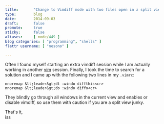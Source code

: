 ```yaml
---
title:       "Change to Vimdiff mode with two files open in a split view in vim"
type:        blog
date:        2014-09-03
draft:       false
promote:     true
sticky:      false
aliases:     [ node/449 ]
blog categories: [ "programming", "shells" ]
flattr username: [ "nesono" ]

---
```


<!--more-->
Often I found myself starting an extra vimdiff session while I am actually working in another [vim][1] session. Finally, I took the time to search for a solution and I came up with the following two lines in my `.vimrc`:
<!--break-->

```vimscript
nnoremap &lt;leader&gt;dt :windo diffthis<cr>
nnoremap &lt;leader&gt;do :windo diffo<cr>
```

They blindly go through all windows in the current view and enables or disable vimdiff, so use them with caution if you are a split view junky.

That's it,  
iss

[1]: http://www.vim.org (Vi IMproved)
